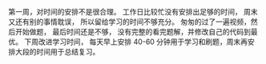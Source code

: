 第一周，对时间的安排不是很合理。 
工作日比较忙没有安排出足够的时间， 周末又还有别的事情耽误， 所以留给学习的时间不够充分。
匆匆的过了一遍视频，然后开始做题， 最后时间还是不够， 没有完整的看完题解，并修改自己的代码到最优。
下周改进学习时间， 每天早上安排 40-60 分钟用于学习和刷题，周末再安排大段的时间用于总结复习。
